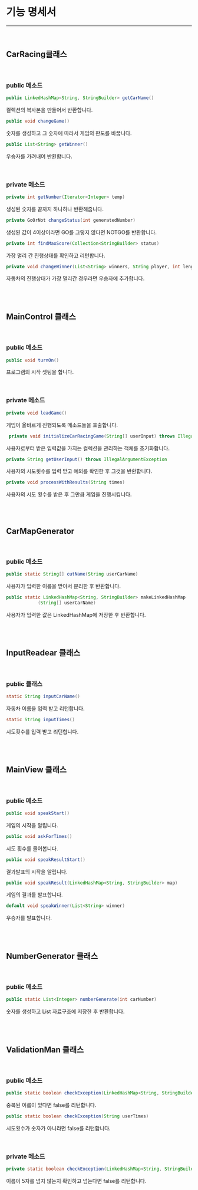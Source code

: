 # 기능 명세서
- - - 
<br>

## CarRacing클래스

<br>

### public 메소드

```java
public LinkedHashMap<String, StringBuilder> getCarName()
```
컬렉션의 복사본을 만들어서 반환합니다.

```java
public void changeGame()
```
숫자를 생성하고 그 숫자에 따라서 게임의 판도를 바꿉니다.
```java
public List<String> getWinner()
```
우승자를 가려내어 반환합니다.

<br>

### private 메소드
```java
private int getNumber(Iterator<Integer> temp)
```
생성된 숫자를 끝까지 하나하나 반환해줍니다.
```java
private GoOrNot changeStatus(int generatedNumber)
```
생성된 값이 4이상이라면 GO를 그렇지 않다면 NOTGO를 반환합니다.
```java
private int findMaxScore(Collection<StringBuilder> status)
```
가장 멀리 간 진행상태를 확인하고 리턴합니다.
```java
private void changeWinner(List<String> winners, String player, int length, int maxScore)
```
자동차의 진행상태가 가장 멀리간 경우라면 우승자에 추가합니다.

<br><br>

## MainControl 클래스
<br>

### public 메소드
```java
public void turnOn()
```
프로그램의 시작 셋팅을 합니다.

<br>

### private 메소드
```java
private void leadGame()
```
게임이 올바르게 진행되도록 메소드들을 호출합니다.
```java
 private void initializeCarRacingGame(String[] userInput) throws IllegalArgumentException
```
사용자로부터 받은 입력값을 가지는 컬렉션을 관리하는 객체를 초기화합니다.
```java
private String getUserInput() throws IllegalArgumentException
```
사용자의 시도횟수를 입력 받고 예외를 확인한 후 그것을 반환합니다.
```java
private void processWithResults(String times)
```
사용자의 시도 횟수를 받은 후 그만큼 게임을 진행시킵니다.

<br><br>

## CarMapGenerator

<br>

### public 메소드
```java
public static String[] cutName(String userCarName)
```
사용자가 입력한 이름을 받아서 분리한 후 반환합니다.
```java
public static LinkedHashMap<String, StringBuilder> makeLinkedHashMap
            (String[] userCarName)
```
사용자가 입력한 값은 LinkedHashMap에 저장한 후 반환합니다.

<br><br>

## InputReadear 클래스

<br>

### public 클래스
```java
static String inputCarName()
```
자동차 이름을 입력 받고 리턴합니다.
```java
static String inputTimes()
```
시도횟수를 입력 받고 리턴합니다.

<br><br>

## MainView 클래스

<br>

### public 메소드
```java
public void speakStart()
```
게임의 시작을 알립니다.
```java
public void askForTimes()
```
시도 횟수를 물어봅니다.
```java
public void speakResultStart()
```
결과발표의 시작을 알립니다.
```java
public void speakResult(LinkedHashMap<String, StringBuilder> map)
```
게임의 결과를 발표합니다.
```java
default void speakWinner(List<String> winner)
```
우승자를 발표합니다.

<br><br>

## NumberGenerator 클래스

<br>

### public 메소드
```java
public static List<Integer> numberGenerate(int carNumber)
```
숫자를 생성하고 List 자료구조에 저장한 후 반환합니다.

<br><br>

## ValidationMan 클래스

<br>

### public 메소드
```java
public static boolean checkException(LinkedHashMap<String, StringBuilder> map, int userInputNum)
```
중복된 이름이 있다면 false를 리턴합니다.
```java
public static boolean checkException(String userTimes)
```
시도횟수가 숫자가 아니라면 false를 리턴합니다.

<br>

### private 메소드
```java
private static boolean checkException(LinkedHashMap<String, StringBuilder> map)
```
이름이 5자를 넘지 않는지 확인하고 넘는다면 false를 리턴합니다.
```java

```

